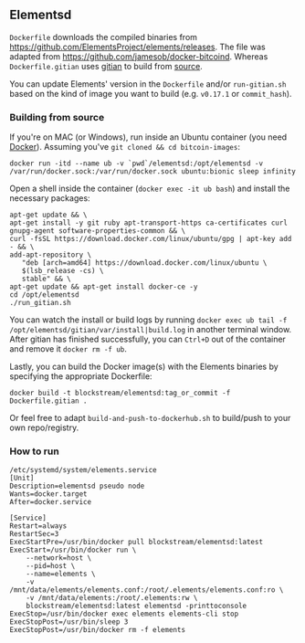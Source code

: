 ## Elementsd
`Dockerfile` downloads the compiled binaries from https://github.com/ElementsProject/elements/releases. The file was adapted from https://github.com/jamesob/docker-bitcoind. Whereas `Dockerfile.gitian` uses [gitian](https://github.com/devrandom/gitian-builder) to build from [source](https://github.com/ElementsProject/elements).

You can update Elements' version in the `Dockerfile` and/or `run-gitian.sh` based on the kind of image you want to build (e.g. `v0.17.1` or `commit_hash`).

### Building from source
If you're on MAC (or Windows), run inside an Ubuntu container (you need [Docker](https://docs.docker.com/install/#supported-platforms)). Assuming you've `git cloned && cd bitcoin-images`:
```
docker run -itd --name ub -v `pwd`/elementsd:/opt/elementsd -v /var/run/docker.sock:/var/run/docker.sock ubuntu:bionic sleep infinity
```
Open a shell inside the container (`docker exec -it ub bash`) and install the necessary packages:
```
apt-get update && \
apt-get install -y git ruby apt-transport-https ca-certificates curl gnupg-agent software-properties-common && \
curl -fsSL https://download.docker.com/linux/ubuntu/gpg | apt-key add - && \
add-apt-repository \
   "deb [arch=amd64] https://download.docker.com/linux/ubuntu \
   $(lsb_release -cs) \
   stable" && \
apt-get update && apt-get install docker-ce -y
cd /opt/elementsd 
./run_gitian.sh
```
You can watch the install or build logs by running `docker exec ub tail -f /opt/elementsd/gitian/var/install|build.log` in another terminal window.
After gitian has finished successfully, you can `Ctrl+D` out of the container and remove it `docker rm -f ub`.

Lastly, you can build the Docker image(s) with the Elements binaries by specifying the appropriate Dockerfile:
```
docker build -t blockstream/elementsd:tag_or_commit -f Dockerfile.gitian .
``` 
Or feel free to adapt `build-and-push-to-dockerhub.sh` to build/push to your own repo/registry.

### How to run
```
/etc/systemd/system/elements.service
[Unit]
Description=elementsd pseudo node
Wants=docker.target
After=docker.service

[Service]
Restart=always
RestartSec=3
ExecStartPre=/usr/bin/docker pull blockstream/elementsd:latest
ExecStart=/usr/bin/docker run \
    --network=host \
    --pid=host \
    --name=elements \
    -v /mnt/data/elements/elements.conf:/root/.elements/elements.conf:ro \
    -v /mnt/data/elements:/root/.elements:rw \
    blockstream/elementsd:latest elementsd -printtoconsole
ExecStop=/usr/bin/docker exec elements elements-cli stop
ExecStopPost=/usr/bin/sleep 3
ExecStopPost=/usr/bin/docker rm -f elements
```